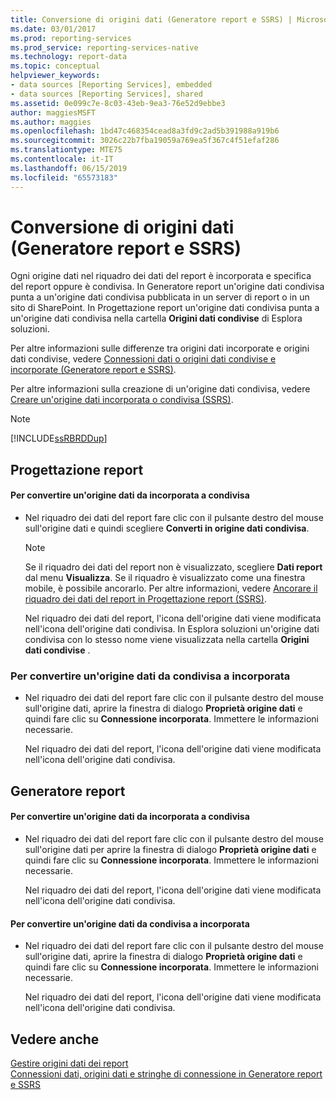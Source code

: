 ```yaml
---
title: Conversione di origini dati (Generatore report e SSRS) | Microsoft Docs
ms.date: 03/01/2017
ms.prod: reporting-services
ms.prod_service: reporting-services-native
ms.technology: report-data
ms.topic: conceptual
helpviewer_keywords:
- data sources [Reporting Services], embedded
- data sources [Reporting Services], shared
ms.assetid: 0e099c7e-8c03-43eb-9ea3-76e52d9ebbe3
author: maggiesMSFT
ms.author: maggies
ms.openlocfilehash: 1bd47c468354cead8a3fd9c2ad5b391988a919b6
ms.sourcegitcommit: 3026c22b7fba19059a769ea5f367c4f51efaf286
ms.translationtype: MTE75
ms.contentlocale: it-IT
ms.lasthandoff: 06/15/2019
ms.locfileid: "65573183"
---
```

# <a name="convert-data-sources-report-builder-and-ssrs"></a>Conversione di origini dati (Generatore report e SSRS)
  Ogni origine dati nel riquadro dei dati del report è incorporata e specifica del report oppure è condivisa. In Generatore report un'origine dati condivisa punta a un'origine dati condivisa pubblicata in un server di report o in un sito di SharePoint. In Progettazione report un'origine dati condivisa punta a un'origine dati condivisa nella cartella **Origini dati condivise** di Esplora soluzioni.  
  
 Per altre informazioni sulle differenze tra origini dati incorporate e origini dati condivise, vedere [Connessioni dati o origini dati condivise e incorporate &#40;Generatore report e SSRS&#41;](https://msdn.microsoft.com/library/f417782c-b85a-4c4d-8a40-839176daba56).  
  
 Per altre informazioni sulla creazione di un'origine dati condivisa, vedere [Creare un'origine dati incorporata o condivisa &#40;SSRS&#41;](https://msdn.microsoft.com/library/b111a8d0-a60d-4c8b-b00a-51644b19c34b).  
  
> [!NOTE]  
>  [!INCLUDE[ssRBRDDup](../../includes/ssrbrddup-md.md)]  
  
## <a name="report-designer"></a>Progettazione report  
  
#### <a name="to-convert-a-data-source-from-embedded-to-shared"></a>Per convertire un'origine dati da incorporata a condivisa  
  
-   Nel riquadro dei dati del report fare clic con il pulsante destro del mouse sull'origine dati e quindi scegliere **Converti in origine dati condivisa**.  
  
    > [!NOTE]  
    >  Se il riquadro dei dati del report non è visualizzato, scegliere **Dati report** dal menu **Visualizza**. Se il riquadro è visualizzato come una finestra mobile, è possibile ancorarlo. Per altre informazioni, vedere [Ancorare il riquadro dei dati del report in Progettazione report &#40;SSRS&#41;](../../reporting-services/tools/dock-the-report-data-pane-in-report-designer-ssrs.md).  
  
     Nel riquadro dei dati del report, l'icona dell'origine dati viene modificata nell'icona dell'origine dati condivisa. In Esplora soluzioni un'origine dati condivisa con lo stesso nome viene visualizzata nella cartella **Origini dati condivise** .  
  
### <a name="to-convert-a-data-source-from-shared-to-embedded"></a>Per convertire un'origine dati da condivisa a incorporata  
  
-   Nel riquadro dei dati del report fare clic con il pulsante destro del mouse sull'origine dati, aprire la finestra di dialogo **Proprietà origine dati** e quindi fare clic su **Connessione incorporata**. Immettere le informazioni necessarie.  
  
     Nel riquadro dei dati del report, l'icona dell'origine dati viene modificata nell'icona dell'origine dati condivisa.  
  
## <a name="report-builder"></a>Generatore report  
  
#### <a name="to-convert-a-data-source-from-embedded-to-shared"></a>Per convertire un'origine dati da incorporata a condivisa  
  
-   Nel riquadro dei dati del report fare clic con il pulsante destro del mouse sull'origine dati per aprire la finestra di dialogo **Proprietà origine dati** e quindi fare clic su **Connessione incorporata**. Immettere le informazioni necessarie.  
  
     Nel riquadro dei dati del report, l'icona dell'origine dati viene modificata nell'icona dell'origine dati condivisa.  
  
#### <a name="to-convert-a-data-source-from-shared-to-embedded"></a>Per convertire un'origine dati da condivisa a incorporata  
  
-   Nel riquadro dei dati del report fare clic con il pulsante destro del mouse sull'origine dati, aprire la finestra di dialogo **Proprietà origine dati** e quindi fare clic su **Connessione incorporata**. Immettere le informazioni necessarie.  
  
     Nel riquadro dei dati del report, l'icona dell'origine dati viene modificata nell'icona dell'origine dati condivisa.  
  
## <a name="see-also"></a>Vedere anche  
 [Gestire origini dati dei report](../../reporting-services/report-data/manage-report-data-sources.md)   
 [Connessioni dati, origini dati e stringhe di connessione in Generatore report e SSRS](../../reporting-services/report-data/data-connections-data-sources-and-connection-strings-report-builder-and-ssrs.md)  
  
  
